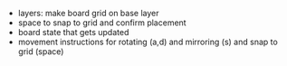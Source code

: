 - layers: make board grid on base layer
- space to snap to grid and confirm placement
- board state that gets updated
- movement instructions for rotating (a,d) and mirroring (s) and snap to grid (space)